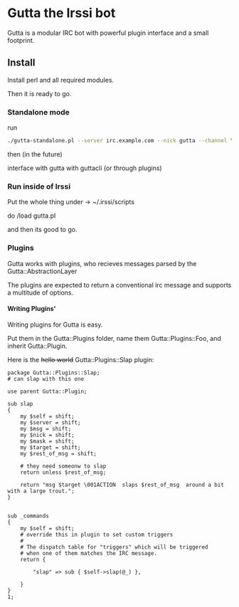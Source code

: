 # Gutta the Irssi bot

Gutta is a modular IRC bot with powerful plugin interface and a small footprint.

## Install

Install perl and all required modules.

Then it is ready to go.



### Standalone mode

run 

```bash
./gutta-standalone.pl --server irc.example.com --nick gutta --channel \#farmen --channel \#channel2
```

then (in the future)

interface with gutta with guttacli (or through plugins)

### Run inside of Irssi

Put the whole thing under -> ~/.irssi/scripts

do /load gutta.pl

and then its good to go.


### Plugins

Gutta works with plugins, who recieves messages parsed by the Gutta::AbstractionLayer

The plugins are expected to return a conventional irc message and supports a multitude of options.



#### Writing Plugins'

Writing plugins for Gutta is easy.

Put them in the Gutta::Plugins folder, name them
Gutta::Plugins::Foo, and inherit Gutta::Plugin.


Here is the ~~hello world~~ Gutta::Plugins::Slap plugin:

```
package Gutta::Plugins::Slap;
# can slap with this one

use parent Gutta::Plugin;

sub slap
{
    my $self = shift;
    my $server = shift;
    my $msg = shift;
    my $nick = shift;
    my $mask = shift;
    my $target = shift;
    my $rest_of_msg = shift;
    
    # they need someonw to slap
    return unless $rest_of_msg;

    return "msg $target \001ACTION  slaps $rest_of_msg  around a bit with a large trout.";
}


sub _commands
{
    my $self = shift;
    # override this in plugin to set custom triggers
    #
    # The dispatch table for "triggers" which will be triggered
    # when one of them matches the IRC message.
    return {

        "slap" => sub { $self->slap(@_) },

    }
}
1;


```
